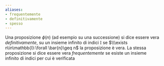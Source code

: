```yaml
---
aliases:
- frequentemente
- definitivamente
- spesso
---
```

Una proposizione $\phi(n)$ (ad esempio su una successione) si dice essere vera *definitivamente*, su un insieme infinito di indici $\mathbb{I}$ se $\\\exists n\in\mathbb{I}:\forall \bar{n}\geq n$ la proposizione è vera. 
La stessa proposizione si dice essere vera *frequentemente* se esiste un insieme infinito di indici per cui è verificata